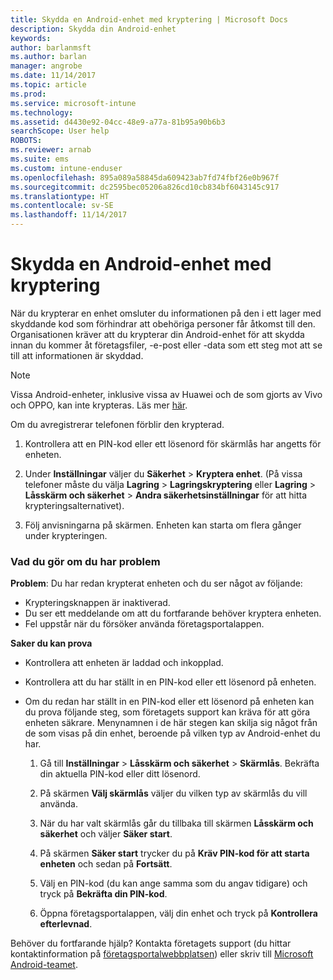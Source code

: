 ```yaml
---
title: Skydda en Android-enhet med kryptering | Microsoft Docs
description: Skydda din Android-enhet
keywords: 
author: barlanmsft
ms.author: barlan
manager: angrobe
ms.date: 11/14/2017
ms.topic: article
ms.prod: 
ms.service: microsoft-intune
ms.technology: 
ms.assetid: d4430e92-04cc-48e9-a77a-81b95a90b6b3
searchScope: User help
ROBOTS: 
ms.reviewer: arnab
ms.suite: ems
ms.custom: intune-enduser
ms.openlocfilehash: 895a089a58845da609423ab7fd74fbf26e0b967f
ms.sourcegitcommit: dc2595bec05206a826cd10cb834bf6043145c917
ms.translationtype: HT
ms.contentlocale: sv-SE
ms.lasthandoff: 11/14/2017
---
```

# <a name="how-to-protect-your-android-device-using-encryption"></a>Skydda en Android-enhet med kryptering

När du krypterar en enhet omsluter du informationen på den i ett lager med skyddande kod som förhindrar att obehöriga personer får åtkomst till den. Organisationen kräver att du krypterar din Android-enhet för att skydda innan du kommer åt företagsfiler, -e-post eller -data som ett steg mot att se till att informationen är skyddad.

> [!Note]
> Vissa Android-enheter, inklusive vissa av Huawei och de som gjorts av Vivo och OPPO, kan inte krypteras. Läs mer [här](your-device-appears-encrypted-but-cp-says-otherwise-android.md).

Om du avregistrerar telefonen förblir den krypterad.

1.  Kontrollera att en PIN-kod eller ett lösenord för skärmlås har angetts för enheten.

2.  Under **Inställningar** väljer du **Säkerhet** > **Kryptera enhet**.
    (På vissa telefoner måste du välja **Lagring**  >  **Lagringskryptering** eller **Lagring**  > **Låsskärm och säkerhet** > **Andra säkerhetsinställningar** för att hitta krypteringsalternativet).

3.  Följ anvisningarna på skärmen. Enheten kan starta om flera gånger under krypteringen.

### <a name="what-to-do-if-you-have-issues"></a>Vad du gör om du har problem
**Problem**: Du har redan krypterat enheten och du ser något av följande:

- Krypteringsknappen är inaktiverad.
- Du ser ett meddelande om att du fortfarande behöver kryptera enheten.
- Fel uppstår när du försöker använda företagsportalappen.

**Saker du kan prova**

- Kontrollera att enheten är laddad och inkopplad.
- Kontrollera att du har ställt in en PIN-kod eller ett lösenord på enheten.
- Om du redan har ställt in en PIN-kod eller ett lösenord på enheten kan du prova följande steg, som företagets support kan kräva för att göra enheten säkrare. Menynamnen i de här stegen kan skilja sig något från de som visas på din enhet, beroende på vilken typ av Android-enhet du har.

    1. Gå till **Inställningar** > **Låsskärm och säkerhet** > **Skärmlås**. Bekräfta din aktuella PIN-kod eller ditt lösenord.

    2. På skärmen **Välj skärmlås** väljer du vilken typ av skärmlås du vill använda. 

    3. När du har valt skärmlås går du tillbaka till skärmen **Låsskärm och säkerhet** och väljer **Säker start**. 
    
    4. På skärmen **Säker start** trycker du på **Kräv PIN-kod för att starta enheten** och sedan på **Fortsätt**.

    5. Välj en PIN-kod (du kan ange samma som du angav tidigare) och tryck på **Bekräfta din PIN-kod**.

    6. Öppna företagsportalappen, välj din enhet och tryck på **Kontrollera efterlevnad**.

Behöver du fortfarande hjälp? Kontakta företagets support (du hittar kontaktinformation på [företagsportalwebbplatsen](https://portal.manage.microsoft.com)) eller skriv till <a href="mailto:wintunedroidfbk@microsoft.com?subject=I'm having trouble with encryption on my Android device&body=Describe the issue you're experiencing here.">Microsoft Android-teamet</a>.
